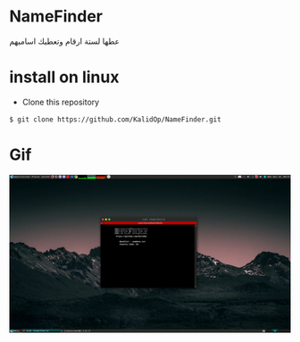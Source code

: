 # NameFinder
عطها لستة ارقام وتعطيك اساميهم

# install on linux 
- Clone this repository
```
$ git clone https://github.com/KalidOp/NameFinder.git 
```
# Gif
![NameFinder](https://github.com/KalidOp/NameFinder/blob/main/Photos/vokoscreenNG-2021-04-19_08-51-40.gif)
